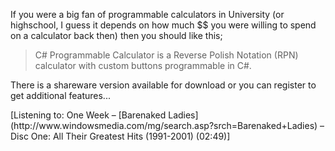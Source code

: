 If you were a big fan of programmable calculators in University (or highschool, I guess it depends on how much $$ you were willing to spend on a calculator back then) then you should like this;

> C# Programmable Calculator is a Reverse Polish Notation (RPN) calculator with custom buttons programmable in C#.

There is a shareware version available for download or you can register to get additional features...

<div class="media">
  [Listening to: One Week &#8211; [Barenaked Ladies](http://www.windowsmedia.com/mg/search.asp?srch=Barenaked+Ladies) &#8211; Disc One: All Their Greatest Hits (1991-2001) (02:49)]
</div>